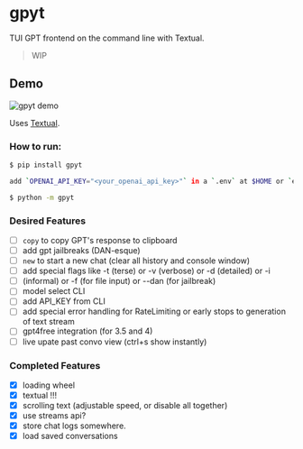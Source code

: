 # gpyt

TUI GPT frontend on the command line with Textual.

> WIP


## Demo

![gpyt demo](./media/gpyt-show-1.gif)

Uses [Textual](https://textual.textualize.io).


### How to run:
```sh
$ pip install gpyt

add `OPENAI_API_KEY="<your_openai_api_key>"` in a `.env` at $HOME or `export OPENAI_API_KEY=<your_key>`

$ python -m gpyt
```

### Desired Features

- [ ] `copy` to copy GPT's response to clipboard
- [ ] add gpt jailbreaks (DAN-esque)
- [ ] `new` to start a new chat (clear all history and console window)
- [ ] add special flags like -t (terse) or -v (verbose) or -d (detailed) or -i
- [ ] (informal) or -f (for file input) or --dan (for jailbreak)
- [ ] model select CLI
- [ ] add API_KEY from CLI
- [ ] add special error handling for RateLimiting or early stops to generation of text stream
- [ ] gpt4free integration (for 3.5 and 4)
- [ ] live upate past convo view (ctrl+s show instantly)

### Completed Features

- [x] loading wheel
- [x] textual !!!
- [x] scrolling text (adjustable speed, or disable all together)
- [x] use streams api?
- [x] store chat logs somewhere.
- [x] load saved conversations
